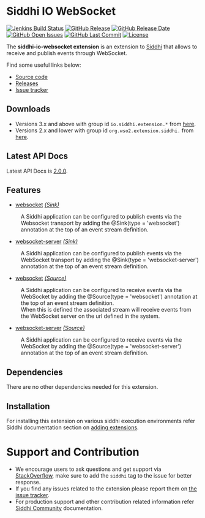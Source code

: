 Siddhi IO WebSocket
======================================

[![Jenkins Build Status](https://wso2.org/jenkins/job/siddhi/job/siddhi-io-websocket/badge/icon)](https://wso2.org/jenkins/job/siddhi/job/siddhi-io-websocket/)
[![GitHub Release](https://img.shields.io/github/release/siddhi-io/siddhi-io-websocket.svg)](https://github.com/siddhi-io/siddhi-io-websocket/releases)
[![GitHub Release Date](https://img.shields.io/github/release-date/siddhi-io/siddhi-io-websocket.svg)](https://github.com/siddhi-io/siddhi-io-websocket/releases)
[![GitHub Open Issues](https://img.shields.io/github/issues-raw/siddhi-io/siddhi-io-websocket.svg)](https://github.com/siddhi-io/siddhi-io-websocket/issues)
[![GitHub Last Commit](https://img.shields.io/github/last-commit/siddhi-io/siddhi-io-websocket.svg)](https://github.com/siddhi-io/siddhi-io-websocket/commits/master)
[![License](https://img.shields.io/badge/License-Apache%202.0-blue.svg)](https://opensource.org/licenses/Apache-2.0)

The **siddhi-io-websocket extension** is an extension to <a target="_blank" href="https://wso2.github.io/siddhi">Siddhi</a>
  that allows to receive and publish events through WebSocket.

Find some useful links below:

* <a target="_blank" href="https://github.com/wso2-extensions/siddhi-io-websocket">Source code</a>
* <a target="_blank" href="https://github.com/wso2-extensions/siddhi-io-websocket/releases">Releases</a>
* <a target="_blank" href="https://github.com/wso2-extensions/siddhi-io-websocket/issues">Issue tracker</a>

## Downloads
* Versions 3.x and above with group id `io.siddhi.extension.*` from <a target="_blank" href="https://mvnrepository.com/artifact/io.siddhi.extension.io.websocket/siddhi-io-websocket/">here</a>.
* Versions 2.x and lower with group id `org.wso2.extension.siddhi.` from  <a target="_blank" href="https://mvnrepository.com/artifact/org.wso2.extension.siddhi.io.websocket/siddhi-io-websocket">here</a>.

## Latest API Docs 

Latest API Docs is <a target="_blank" href="https://wso2-extensions.github.io/siddhi-io-websocket/api/2.0.0">2.0.0</a>.

## Features

* <a target="_blank" href="https://wso2-extensions.github.io/siddhi-io-websocket/api/2.0.0/#websocket-sink">websocket</a> *<a target="_blank" href="http://siddhi.io/documentation/siddhi-5.x/query-guide-5.x/#sink">(Sink)</a>*<br><div style="padding-left: 1em;"><p>A Siddhi application can be configured to publish events via the Websocket transport by adding the @Sink(type = 'websocket') annotation at the top of an event stream definition.</p></div>
* <a target="_blank" href="https://wso2-extensions.github.io/siddhi-io-websocket/api/2.0.0/#websocket-server-sink">websocket-server</a> *<a target="_blank" href="http://siddhi.io/documentation/siddhi-5.x/query-guide-5.x/#sink">(Sink)</a>*<br><div style="padding-left: 1em;"><p>A Siddhi application can be configured to publish events via the WebSocket transport by adding the @Sink(type = 'websocket-server') annotation at the top of an event stream definition.</p></div>
* <a target="_blank" href="https://wso2-extensions.github.io/siddhi-io-websocket/api/2.0.0/#websocket-source">websocket</a> *<a target="_blank" href="http://siddhi.io/documentation/siddhi-5.x/query-guide-5.x/#source">(Source)</a>*<br><div style="padding-left: 1em;"><p>A Siddhi application can be configured to receive events via the WebSocket by adding the @Source(type = 'websocket') annotation at the top of an event stream definition.<br>When this is defined the associated stream will receive events from the WebSocket server on the url defined in the system.</p></div>
* <a target="_blank" href="https://wso2-extensions.github.io/siddhi-io-websocket/api/2.0.0/#websocket-server-source">websocket-server</a> *<a target="_blank" href="http://siddhi.io/documentation/siddhi-5.x/query-guide-5.x/#source">(Source)</a>*<br><div style="padding-left: 1em;"><p>A Siddhi application can be configured to receive events via the WebSocket by adding the @Source(type = 'websocket-server') annotation at the top of an event stream definition.</p></div>

## Dependencies

There are no other dependencies needed for this extension.

## Installation

For installing this extension on various siddhi execution environments refer Siddhi documentation section on <a target="_blank" href="https://siddhi.io/redirect/add-extensions.html">adding extensions</a>.

# Support and Contribution

* We encourage users to ask questions and get support via <a target="_blank" href="https://stackoverflow.com/questions/tagged/siddhi">StackOverflow</a>, make sure to add the `siddhi` tag to the issue for better response.
* If you find any issues related to the extension please report them on <a target="_blank" href="https://github.com/siddhi-io/siddhi-execution-string/issues">the issue tracker</a>.
* For production support and other contribution related information refer <a target="_blank" href="https://siddhi.io/community/">Siddhi Community</a> documentation.
